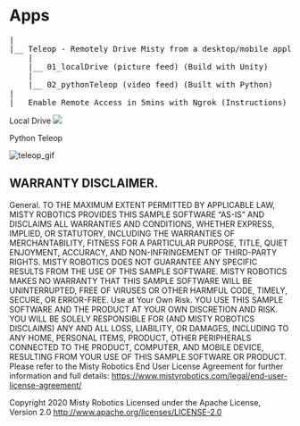 # Apps
<pre>
|
|__ Teleop - Remotely Drive Misty from a desktop/mobile application
    |
    |__ 01_localDrive (picture feed) (Build with Unity)
    |
    |__ 02_pythonTeleop (video feed) (Built with Python)
|
|__ Enable Remote Access in 5mins with Ngrok (Instructions)
</pre>

Local Drive
![](https://i.imgur.com/Vr2Ce0N.jpg)

Python Teleop

[teleop_gif]: https://media.giphy.com/media/ZA1h6BAu99vEzkmFk6/giphy.gif
![teleop_gif]


## WARRANTY DISCLAIMER.

General. TO THE MAXIMUM EXTENT PERMITTED BY APPLICABLE LAW, MISTY ROBOTICS PROVIDES THIS SAMPLE SOFTWARE “AS-IS” AND DISCLAIMS ALL WARRANTIES AND CONDITIONS, WHETHER EXPRESS, IMPLIED, OR STATUTORY, INCLUDING THE WARRANTIES OF MERCHANTABILITY, FITNESS FOR A PARTICULAR PURPOSE, TITLE, QUIET ENJOYMENT, ACCURACY, AND NON-INFRINGEMENT OF THIRD-PARTY RIGHTS. MISTY ROBOTICS DOES NOT GUARANTEE ANY SPECIFIC RESULTS FROM THE USE OF THIS SAMPLE SOFTWARE. MISTY ROBOTICS MAKES NO WARRANTY THAT THIS SAMPLE SOFTWARE WILL BE UNINTERRUPTED, FREE OF VIRUSES OR OTHER HARMFUL CODE, TIMELY, SECURE, OR ERROR-FREE.
Use at Your Own Risk. YOU USE THIS SAMPLE SOFTWARE AND THE PRODUCT AT YOUR OWN DISCRETION AND RISK. YOU WILL BE SOLELY RESPONSIBLE FOR (AND MISTY ROBOTICS DISCLAIMS) ANY AND ALL LOSS, LIABILITY, OR DAMAGES, INCLUDING TO ANY HOME, PERSONAL ITEMS, PRODUCT, OTHER PERIPHERALS CONNECTED TO THE PRODUCT, COMPUTER, AND MOBILE DEVICE, RESULTING FROM YOUR USE OF THIS SAMPLE SOFTWARE OR PRODUCT.
Please refer to the Misty Robotics End User License Agreement for further information and full details: https://www.mistyrobotics.com/legal/end-user-license-agreement/

Copyright 2020 Misty Robotics
Licensed under the Apache License, Version 2.0
http://www.apache.org/licenses/LICENSE-2.0
